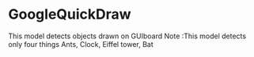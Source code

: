 # GoogleQuickDraw
This model detects objects drawn on GUIboard 
Note :This model detects only four things 
Ants, Clock, Eiffel tower, Bat
